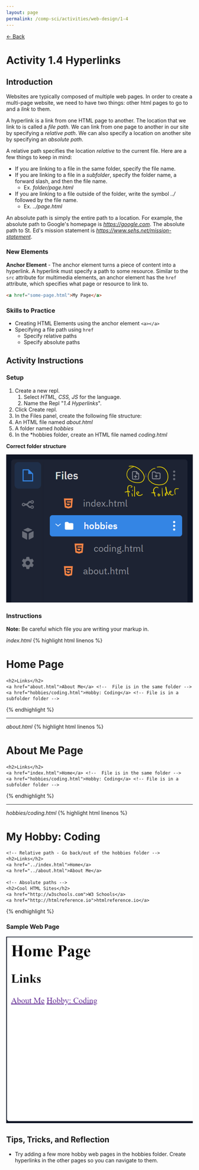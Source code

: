 ```yaml
---
layout: page
permalink: /comp-sci/activities/web-design/1-4
---
```


[← Back](./)

# Activity 1.4 Hyperlinks

## Introduction

Websites are typically composed of multiple web pages. In order to create a multi-page website, we need to have two things: other html pages to go to and a *link* to them.

A hyperlink is a link from one HTML page to another. The location that we link to is called a *file path*. We can link from one page to another in our site by specifying a *relative path*. We can also specify a location on another site by specifying an *absolute path*.

A relative path specifies the location *relative* to the current file. Here are a few things to keep in mind:

- If you are linking to a file in the same folder, specify the file name.
- If you are linking to a file in a *subfolder*, specify the folder name, a forward slash, and then the file name.
  - Ex. *folder/page.html*
- If you are linking to a file outside of the folder, write the symbol *../* followed by the file name.
  - Ex. *../page.html*

An absolute path is simply the entire path to a location. For example, the absolute path to Google's homepage is *https://google.com*. The absolute path to St. Ed's mission statement is *https://www.sehs.net/mission-statement*.

### New Elements

**Anchor Element** - The anchor element turns a piece of content into a hyperlink. A hyperlink must specify a path to some resource. Similar to the `src` attribute for multimedia elements, an anchor element has the `href` attribute, which specifies what page or resource to link to.

```html
<a href="some-page.html">My Page</a>
```

### Skills to Practice

- Creating HTML Elements using the anchor element `<a></a>`
- Specifying a file path using `href`
    - Specify relative paths
    - Specify absolute paths

## Activity Instructions

### Setup

1. Create a new repl.
    1. Select *HTML, CSS, JS* for the language.
    2. Name the Repl "*1.4 Hyperlinks*".
2. Click Create repl.
3. In the Files panel, create the following file structure:
  1. An HTML file named *about.html*
  2. A folder named *hobbies*
  3. In the *hobbies folder, create an HTML file named *coding.html*

**Correct folder structure**

![File Structure](/assets/img/activities/hyperlink-file-structure.png)

### Instructions

**Note:** Be careful which file you are writing your markup in.

*index.html*
{% highlight html linenos %}

<html>
  <head>
    <title>Hyperlinks</title>
  </head>
  <body>
    <h1>Home Page</h1>

    <h2>Links</h2>
    <a href="about.html">About Me</a> <!--  File is in the same folder -->
    <a href="hobbies/coding.html">Hobby: Coding</a> <!-- File is in a subfolder folder -->
  </body>
</html>

{% endhighlight %}

---

*about.html*
{% highlight html linenos %}

<html>
  <head>
    <title>Hyperlinks</title>
  </head>
  <body>
    <h1>About Me Page</h1>

    <h2>Links</h2>
    <a href="index.html">Home</a> <!--  File is in the same folder -->
    <a href="hobbies/coding.html">Hobby: Coding</a> <!-- File is in a subfolder folder -->
  </body>
</html>

{% endhighlight %}

---

*hobbies/coding.html*
{% highlight html linenos %}

<html>
  <head>
    <title>Hyerplinks</title>
  </head>
  <body>
    <h1>My Hobby: Coding</h1>

    <!-- Relative path - Go back/out of the hobbies folder -->
    <h2>Links</h2>
    <a href="../index.html">Home</a>
    <a href="../about.html">About Me</a>

    <!-- Absolute paths -->
    <h2>Cool HTML Sites</h2>
    <a href="http://w3schools.com">W3 Schools</a>
    <a href="http://htmlreference.io">htmlreference.io</a>
  </body>
</html>

{% endhighlight %}

### Sample Web Page

![Sample Webpage](/assets/img/activities/webpage-hyperlinks-sample.gif)

## Tips, Tricks, and Reflection

- Try adding a few more hobby web pages in the hobbies folder. Create hyperlinks in the other pages so you can navigate to them.